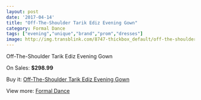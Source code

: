 ```yaml
---
layout: post
date: '2017-04-14'
title: "Off-The-Shoulder Tarik Ediz Evening Gown"
category: Formal Dance
tags: ["evening","unique","brand","prom","dresses"]
image: http://img.transblink.com/8747-thickbox_default/off-the-shoulder-tarik-ediz-evening-gown.jpg
---
```

Off-The-Shoulder Tarik Ediz Evening Gown

On Sales: **$298.99**
<a href="https://www.transblink.com/en/formal-dance/2881-off-the-shoulder-tarik-ediz-evening-gown.html"><amp-img layout="responsive" width="600" height="600" src="//img.transblink.com/8747-thickbox_default/off-the-shoulder-tarik-ediz-evening-gown.jpg" alt="Off-The-Shoulder Tarik Ediz Evening Gown 0" /></a>
<a href="https://www.transblink.com/en/formal-dance/2881-off-the-shoulder-tarik-ediz-evening-gown.html"><amp-img layout="responsive" width="600" height="600" src="//img.transblink.com/8748-thickbox_default/off-the-shoulder-tarik-ediz-evening-gown.jpg" alt="Off-The-Shoulder Tarik Ediz Evening Gown 1" /></a>

Buy it: [Off-The-Shoulder Tarik Ediz Evening Gown](https://www.transblink.com/en/formal-dance/2881-off-the-shoulder-tarik-ediz-evening-gown.html "Off-The-Shoulder Tarik Ediz Evening Gown")

View more: [Formal Dance](https://www.transblink.com/en/6-formal-dance "Formal Dance")